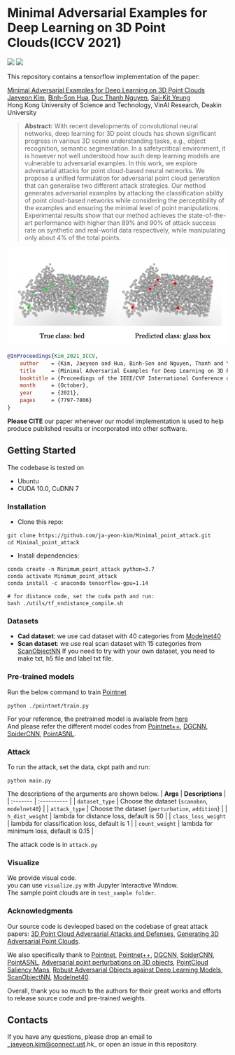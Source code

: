 # Minimal Adversarial Examples for Deep Learning on 3D Point Clouds(ICCV 2021)

<a href="https://ja-yeon-kim.github.io/minimal_adversarial_pcd/"><img src="https://img.shields.io/badge/WEBSITE-Visit%20project%20page-blue?style=for-the-badge"></a>
<a href="https://openaccess.thecvf.com/content/ICCV2021/papers/Kim_Minimal_Adversarial_Examples_for_Deep_Learning_on_3D_Point_Clouds_ICCV_2021_paper.pdf"><img src="https://img.shields.io/badge/pdf-paper-red?style=for-the-badge"></a>

This repository contains a tensorflow implementation of the paper:

[Minimal Adversarial Examples for Deep Learning on 3D Point Clouds](https://ja-yeon-kim.github.io/minimun_point_atack.github.io/)
<br>
[Jaeyeon Kim](mailto:jkimbi@connect.ust.hk), 
[Binh-Son Hua](https://sonhua.github.io/),
[Duc Thanh Nguyen](https://ducthanhnguyen.weebly.com/),
[Sai-Kit Yeung](https://www.saikit.org/index.html)<br>
Hong Kong University of Science and Technology, VinAI Research, Deakin University

>**Abstract:**
With recent developments of convolutional neural networks, deep learning for 3D point clouds has shown significant progress in various 3D scene understanding tasks, e.g., object recognition, semantic segmentation. In a safetycritical environment, it is however not well understood how such deep learning models are vulnerable to adversarial examples. In this work, we explore adversarial attacks for point cloud-based neural networks. We propose a unified formulation for adversarial point cloud generation that can generalise two different attack strategies. Our method generates adversarial examples by attacking the classification ability of point cloud-based networks while considering the perceptibility of the examples and ensuring the minimal level of point manipulations. Experimental results show that our method achieves the state-of-the-art performance with higher than 89% and 90% of attack success rate on synthetic and real-world data respectively, while manipulating only about 4% of the total points.

![teaser](figure.png)

```bibtex
@InProceedings{Kim_2021_ICCV,
    author    = {Kim, Jaeyeon and Hua, Binh-Son and Nguyen, Thanh and Yeung, Sai-Kit},
    title     = {Minimal Adversarial Examples for Deep Learning on 3D Point Clouds},
    booktitle = {Proceedings of the IEEE/CVF International Conference on Computer Vision (ICCV)},
    month     = {October},
    year      = {2021},
    pages     = {7797-7806}
}
```
**Please CITE** our paper whenever our model implementation is used to help produce published results or incorporated into other software.

## Getting Started

The codebase is tested on
- Ubuntu
- CUDA 10.0, CuDNN 7

### Installation
- Clone this repo:
``` 
git clone https://github.com/ja-yeon-kim/Minimal_point_attack.git
cd Minimal_point_attack
```

- Install dependencies:
```
conda create -n Minimum_point_attack python=3.7
conda activate Minimum_point_attack
conda install -c anaconda tensorflow-gpu=1.14
```

```
# for distance code, set the cuda path and run:
bash ./utils/tf_nndistance_compile.sh
```

### Datasets

- **Cad dataset**: we use cad dataset with 40 categories from [Modelnet40](https://modelnet.cs.princeton.edu/)
- **Scan dataset**: we use real scan dataset with 15 categories from [ScanObjectNN](https://github.com/hkust-vgd/scanobjectnn)
If you need to try with your own dataset, you need to make txt, h5 file and label txt file.

### Pre-trained models
Run the below command to train <a href="https://github.com/charlesq34/pointnet" target="_blank">Pointnet </a>
```
python ./pointnet/train.py
```
For your reference, the pretrained model is available from <a href="https://drive.google.com/drive/folders/1gBPch5vFqBqyvb9LVcdXvaQV_0P5u1Fs?usp=sharing" target="_blank">here</a><br>
And please refer the different model codes from [Pointnet++](https://github.com/charlesq34/pointnet2), [DGCNN](https://github.com/WangYueFt/dgcnn), [SpiderCNN](https://github.com/xyf513/SpiderCNN), [PointASNL](https://github.com/yanx27/PointASNL).

### Attack
To run the attack, set the data, ckpt path and run:
```
python main.py
```
The descriptions of the arguments are shown below.
| **Args** | **Descriptions** |
| :------- | :---------- |
| `dataset_type` | Choose the dataset {`scanobnn`, `modelnet40`} |
| `attack_type` | Choose the dataset {`perturbation`, `addition`} |
| `h_dist_weight` | lambda for distance loss, default is 50 |
| `class_loss_weight` | lambda for classification loss, default is 1 |
| `count_weight` | lambda for minimum loss, default is 0.15 |

The attack code is in `attack.py`

### Visualize
We provide visual code.<br>
you can use `visualize.py` with Jupyter Interactive Window.<br>
The sample point clouds are in `test_sample folder`.

### Acknowledgments
Our source code is devleoped based on the codebase of great attack papers: [3D Point Cloud Adversarial Attacks and Defenses](https://github.com/Daniel-Liu-c0deb0t/3D-Neural-Network-Adversarial-Attacks), [Generating 3D Adversarial Point Clouds](https://github.com/xiangchong1/3d-adv-pc). 

We also specifically thank to [Pointnet](https://github.com/charlesq34/pointnet), [Pointnet++](https://github.com/charlesq34/pointnet2), [DGCNN](https://github.com/WangYueFt/dgcnn), [SpiderCNN](https://github.com/xyf513/SpiderCNN), [PointASNL](https://github.com/yanx27/PointASNL),  [Adversarial point perturbations on 3D objects](https://github.com/Daniel-Liu-c0deb0t/Adversarial-point-perturbations-on-3D-objects), [PointCloud Saliency Maps](https://github.com/tianzheng4/PointCloud-Saliency-Maps), [Robust Adversarial Objects against Deep Learning Models](https://github.com/jinyier/ai_pointnet_attack), [ScanObjectNN](https://github.com/hkust-vgd/scanobjectnn), [Modelnet40](https://modelnet.cs.princeton.edu/).

Overall, thank you so much to the authors for their great works and efforts to release source code and pre-trained weights.

## Contacts
If you have any questions, please drop an email to _jaeyeon.kim@connect.ust.hk_ or open an issue in this repository.

